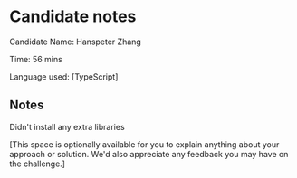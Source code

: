 # Candidate notes

Candidate Name: Hanspeter Zhang

Time: 56 mins

Language used: [TypeScript]

## Notes
Didn't install any extra libraries

[This space is optionally available for you to explain anything about your approach or solution. We'd also appreciate any feedback you may have on the challenge.]
